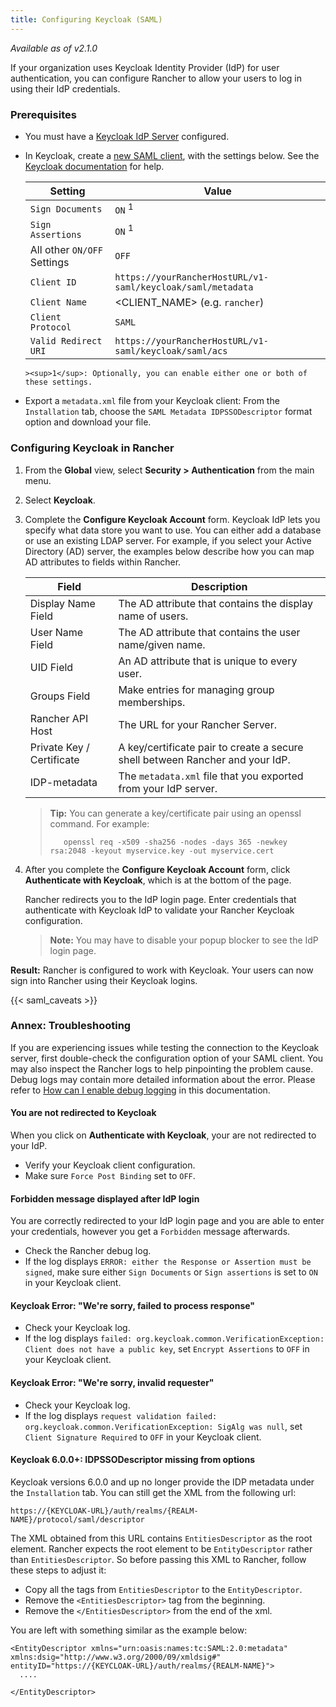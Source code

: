 ```yaml
---
title: Configuring Keycloak (SAML)
---
```


_Available as of v2.1.0_

If your organization uses Keycloak Identity Provider (IdP) for user authentication, you can configure Rancher to allow your users to log in using their IdP credentials.

### Prerequisites

- You must have a [Keycloak IdP Server](https://www.keycloak.org/docs/latest/server_installation/) configured.
- In Keycloak, create a [new SAML client](https://www.keycloak.org/docs/latest/server_admin/#saml-clients), with the settings below. See the [Keycloak documentation](https://www.keycloak.org/docs/latest/server_admin/#saml-clients) for help.

  | Setting                     | Value                                                       |
  | --------------------------- | ----------------------------------------------------------- |
  | `Sign Documents`            | `ON` <sup>1</sup>                                           |
  | `Sign Assertions`           | `ON` <sup>1</sup>                                           |
  | All other `ON/OFF` Settings | `OFF`                                                       |
  | `Client ID`                 | `https://yourRancherHostURL/v1-saml/keycloak/saml/metadata` |
  | `Client Name`               | <CLIENT_NAME> (e.g. `rancher`)                              |
  | `Client Protocol`           | `SAML`                                                      |
  | `Valid Redirect URI`        | `https://yourRancherHostURL/v1-saml/keycloak/saml/acs`      |

      ><sup>1</sup>: Optionally, you can enable either one or both of these settings.

- Export a `metadata.xml` file from your Keycloak client:
  From the `Installation` tab, choose the `SAML Metadata IDPSSODescriptor` format option and download your file.

### Configuring Keycloak in Rancher

1. From the **Global** view, select **Security > Authentication** from the main menu.

1. Select **Keycloak**.

1. Complete the **Configure Keycloak Account** form. Keycloak IdP lets you specify what data store you want to use. You can either add a database or use an existing LDAP server. For example, if you select your Active Directory (AD) server, the examples below describe how you can map AD attributes to fields within Rancher.


    | Field                     | Description                                                                   |
    | ------------------------- | ----------------------------------------------------------------------------- |
    | Display Name Field        | The AD attribute that contains the display name of users.                     |
    | User Name Field           | The AD attribute that contains the user name/given name.                      |
    | UID Field                 | An AD attribute that is unique to every user.                                 |
    | Groups Field              | Make entries for managing group memberships.                                  |
    | Rancher API Host          | The URL for your Rancher Server.                                              |
    | Private Key / Certificate | A key/certificate pair to create a secure shell between Rancher and your IdP. |
    | IDP-metadata              | The `metadata.xml` file that you exported from your IdP server.               |

    >**Tip:** You can generate a key/certificate pair using an openssl command. For example:
    >
    >        openssl req -x509 -sha256 -nodes -days 365 -newkey rsa:2048 -keyout myservice.key -out myservice.cert

1. After you complete the **Configure Keycloak Account** form, click **Authenticate with Keycloak**, which is at the bottom of the page.

   Rancher redirects you to the IdP login page. Enter credentials that authenticate with Keycloak IdP to validate your Rancher Keycloak configuration.

   > **Note:** You may have to disable your popup blocker to see the IdP login page.

**Result:** Rancher is configured to work with Keycloak. Your users can now sign into Rancher using their Keycloak logins.

{{< saml_caveats >}}

### Annex: Troubleshooting

If you are experiencing issues while testing the connection to the Keycloak server, first double-check the configuration option of your SAML client. You may also inspect the Rancher logs to help pinpointing the problem cause. Debug logs may contain more detailed information about the error. Please refer to [How can I enable debug logging](/docs/faq/technical/#how-can-i-enable-debug-logging) in this documentation.

#### You are not redirected to Keycloak

When you click on **Authenticate with Keycloak**, your are not redirected to your IdP.

- Verify your Keycloak client configuration.
- Make sure `Force Post Binding` set to `OFF`.

#### Forbidden message displayed after IdP login

You are correctly redirected to your IdP login page and you are able to enter your credentials, however you get a `Forbidden` message afterwards.

- Check the Rancher debug log.
- If the log displays `ERROR: either the Response or Assertion must be signed`, make sure either `Sign Documents` or `Sign assertions` is set to `ON` in your Keycloak client.

#### Keycloak Error: "We're sorry, failed to process response"

- Check your Keycloak log.
- If the log displays `failed: org.keycloak.common.VerificationException: Client does not have a public key`, set `Encrypt Assertions` to `OFF` in your Keycloak client.

#### Keycloak Error: "We're sorry, invalid requester"

- Check your Keycloak log.
- If the log displays `request validation failed: org.keycloak.common.VerificationException: SigAlg was null`, set `Client Signature Required` to `OFF` in your Keycloak client.

#### Keycloak 6.0.0+: IDPSSODescriptor missing from options

Keycloak versions 6.0.0 and up no longer provide the IDP metadata under the `Installation` tab.
You can still get the XML from the following url:

`https://{KEYCLOAK-URL}/auth/realms/{REALM-NAME}/protocol/saml/descriptor`

The XML obtained from this URL contains `EntitiesDescriptor` as the root element. Rancher expects the root element to be `EntityDescriptor` rather than `EntitiesDescriptor`. So before passing this XML to Rancher, follow these steps to adjust it:

- Copy all the tags from `EntitiesDescriptor` to the `EntityDescriptor`.
- Remove the `<EntitiesDescriptor>` tag from the beginning.
- Remove the `</EntitiesDescriptor>` from the end of the xml.

You are left with something similar as the example below:

```
<EntityDescriptor xmlns="urn:oasis:names:tc:SAML:2.0:metadata" xmlns:dsig="http://www.w3.org/2000/09/xmldsig#" entityID="https://{KEYCLOAK-URL}/auth/realms/{REALM-NAME}">
  ....

</EntityDescriptor>
```
